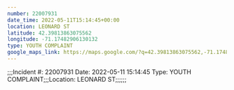 ```yaml
---
number: 22007931
date_time: 2022-05-11T15:14:45+00:00
location: LEONARD ST
latitude: 42.39813863075562
longitude: -71.17482906130132
type: YOUTH COMPLAINT
google_maps_link: https://maps.google.com/?q=42.39813863075562,-71.17482906130132
---
```


;;;Incident #: 22007931  Date: 2022-05-11 15:14:45   Type: YOUTH COMPLAINT;;;Location: LEONARD ST;;;;;;
